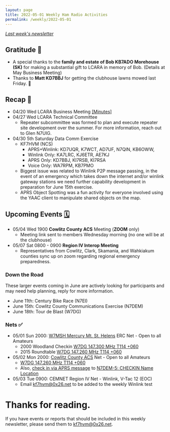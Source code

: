```yaml
---
layout: page
title: 2022-05-01 Weekly Ham Radio Activities
permalink: /weekly/2022-05-01
---
```


_[Last week's newsletter](/weekly/2022-04-24)_

## Gratitude 🙌

* A special thanks to the **family and estate of Bob KB7ADO Morehouse (SK)** for making
  a substantial gift to LCARA in memory of Bob. (Details at May Business Meeting)
* Thanks to **Matt KD7BBJ** for getting the clubhouse lawns mowed last Friday. 🌱

## Recap 🔁

* 04/20 Wed LCARA Business Meeting [[Minutes]](https://w7dg-lcara.github.io/static/minutes/2022/business/2022_04_20_LCARA_Business_Meeting_latest.pdf)
* 04/27 Wed LCARA Technical Committee
  * Repeater subcommittee was formed to plan and execute repeater site development
    over the summer. For more information, reach out to Glen N7UIG.
* 04/30 5th Saturday Data Comm Exercise
  * KF7HVM (NCS)
    * APRS+Winlink: KD7UQR, K7WCT, AD7UF, N7QIN, KB6OWW,
    * Winlink Only: KA7LRC, KJ6ETR, AE7KJ
    * APRS Only: KD7BBJ, KI7RSB, KI7RSA
    * Voice Only: WA7RPM, KB7PMO
  * Biggest issue was related to Winlink P2P message passing, in the event
    of an emergency which takes down the internet and/or winlink gateway stations
    we need further capability development in preparation for June 15th exercise.
  * APRS Object Spotting was a fun activity for everyone involved using the YAAC
    client to manipulate shared objects on the map.

## Upcoming Events [🗓](/calendar)

* 05/04 Wed 1900 **Cowlitz County ACS** Meeting (**ZOOM** only)
  * Meeting link sent to members Wednesday morning (no one will be at the clubhouse)
* 05/07 Sat 0800 - 0900 **Region IV Interop Meeting**
  * Representatives from Cowlitz, Clark, Skamania, and Wahkiakum counties sync up on zoom
    regarding regional emergency preparedness.

### Down the Road

These larger events coming in June are actively looking for
participants and may need help planning, reply for more information.

* June 11th: Century Bike Race (N7EI)
* June 15th: Cowlitz County Communications Exercise (N7DEM)
* June 18th: Tour de Blast (W7DG)

### Nets ✅

- 05/01 Sun 2000: [W7MSH Mercury Mt. St. Helens](https://www.w7msh.org) ERC Net - Open to all Amateurs
  - 2000 Woodland Checkin [W7DG 147.300 MHz T114 +060](https://www.repeaterbook.com/repeaters/details.php?state_id=53&ID=412)
  - 2015 Roundtable [W7DG 147.260 MHz T114 +060](https://www.repeaterbook.com/repeaters/details.php?ID=408&state_id=53)
- 05/02 Mon 2000: [Cowlitz County ACS](http://cowlitzradio.org/) Net - Open to all Amateurs
  - [W7DG 147.260 MHz T114 +060](https://www.repeaterbook.com/repeaters/details.php?ID=408&state_id=53)
  - Also, [check in via APRS message](/info/aprsnet/) to [N7DEM-5: CHECKIN Name Location](https://aprs.fi/?c=message&call=N7DEM-5)
- 05/03 Tue 0900: CEMNET Region IV Net - Winlink, V-Tac 12 (EOC)
  - Email [kf7hvm@0x26.net](mailto:kf7hvm@0x26.net) to be added to the weekly
    Winlink test

# Thanks for reading. 

If you have events or reports that should be included in this weekly
newsletter, please send them to [kf7hvm@0x26.net](mailto:kf7hvm@0x26.net).
